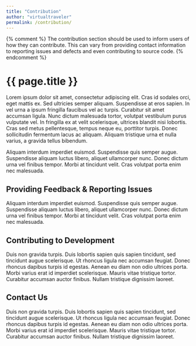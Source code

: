```yaml
---
title: "Contribution"
author: "virtualtraveler"
permalink: /contribution/
---
```


{% comment %}
    The contribution section should be used to inform users of how they can contribute. This can vary from providing contact information to  reporting issues and defects and even contributing to source code.
{% endcomment %}


# {{ page.title }}

Lorem ipsum dolor sit amet, consectetur adipiscing elit. Cras id sodales orci, eget mattis ex. Sed ultricies semper aliquam. Suspendisse at eros sapien. In vel urna a ipsum fringilla faucibus vel ac turpis. Curabitur sit amet accumsan ligula. Nunc dictum malesuada tortor, volutpat vestibulum purus vulputate vel. In fringilla ex at velit scelerisque, ultrices blandit nisi lobortis. Cras sed metus pellentesque, tempus neque eu, porttitor turpis. Donec sollicitudin fermentum lacus ac aliquam. Aliquam tristique urna et nulla varius, a gravida tellus bibendum.

Aliquam interdum imperdiet euismod. Suspendisse quis semper augue. Suspendisse aliquam luctus libero, aliquet ullamcorper nunc. Donec dictum urna vel finibus tempor. Morbi at tincidunt velit. Cras volutpat porta enim nec malesuada. 


## Providing Feedback & Reporting Issues

Aliquam interdum imperdiet euismod. Suspendisse quis semper augue. Suspendisse aliquam luctus libero, aliquet ullamcorper nunc. Donec dictum urna vel finibus tempor. Morbi at tincidunt velit. Cras volutpat porta enim nec malesuada. 


## Contributing to Development
 
Duis non gravida turpis. Duis lobortis sapien quis sapien tincidunt, sed tincidunt augue scelerisque. Ut rhoncus ligula nec accumsan feugiat. Donec rhoncus dapibus turpis id egestas. Aenean eu diam non odio ultrices porta. Morbi varius erat id imperdiet scelerisque. Mauris vitae tristique tortor. Curabitur accumsan auctor finibus. Nullam tristique dignissim laoreet.


## Contact Us

Duis non gravida turpis. Duis lobortis sapien quis sapien tincidunt, sed tincidunt augue scelerisque. Ut rhoncus ligula nec accumsan feugiat. Donec rhoncus dapibus turpis id egestas. Aenean eu diam non odio ultrices porta. Morbi varius erat id imperdiet scelerisque. Mauris vitae tristique tortor. Curabitur accumsan auctor finibus. Nullam tristique dignissim laoreet.
